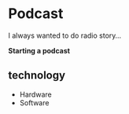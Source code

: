 # Podcast

I always wanted to do radio story…

**Starting a podcast**

## technology

* Hardware
* Software 